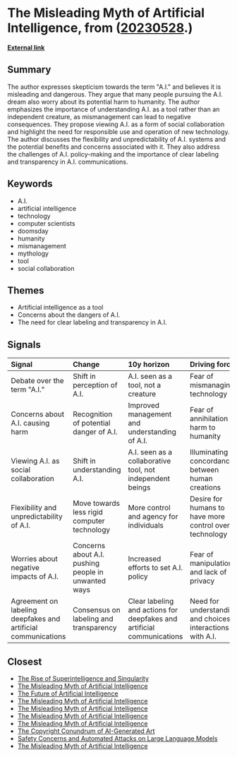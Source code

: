 # __The Misleading Myth of Artificial Intelligence__, from ([20230528](https://kghosh.substack.com/p/20230528).)

__[External link](https://www.newyorker.com/science/annals-of-artificial-intelligence/there-is-no-ai?utm_source=substack&utm_medium=email)__



## Summary

The author expresses skepticism towards the term "A.I." and believes it is misleading and dangerous. They argue that many people pursuing the A.I. dream also worry about its potential harm to humanity. The author emphasizes the importance of understanding A.I. as a tool rather than an independent creature, as mismanagement can lead to negative consequences. They propose viewing A.I. as a form of social collaboration and highlight the need for responsible use and operation of new technology. The author discusses the flexibility and unpredictability of A.I. systems and the potential benefits and concerns associated with it. They also address the challenges of A.I. policy-making and the importance of clear labeling and transparency in A.I. communications.

## Keywords

* A.I.
* artificial intelligence
* technology
* computer scientists
* doomsday
* humanity
* mismanagement
* mythology
* tool
* social collaboration

## Themes

* Artificial intelligence as a tool
* Concerns about the dangers of A.I.
* The need for clear labeling and transparency in A.I.

## Signals

| Signal                                                        | Change                                              | 10y horizon                                                            | Driving force                                                |
|:--------------------------------------------------------------|:----------------------------------------------------|:-----------------------------------------------------------------------|:-------------------------------------------------------------|
| Debate over the term "A.I."                                   | Shift in perception of A.I.                         | A.I. seen as a tool, not a creature                                    | Fear of mismanaging technology                               |
| Concerns about A.I. causing harm                              | Recognition of potential danger of A.I.             | Improved management and understanding of A.I.                          | Fear of annihilation or harm to humanity                     |
| Viewing A.I. as social collaboration                          | Shift in understanding A.I.                         | A.I. seen as a collaborative tool, not independent beings              | Illuminating concordances between human creations            |
| Flexibility and unpredictability of A.I.                      | Move towards less rigid computer technology         | More control and agency for individuals                                | Desire for humans to have more control over technology       |
| Worries about negative impacts of A.I.                        | Concerns about A.I. pushing people in unwanted ways | Increased efforts to set A.I. policy                                   | Fear of manipulation and lack of privacy                     |
| Agreement on labeling deepfakes and artificial communications | Consensus on labeling and transparency              | Clear labeling and actions for deepfakes and artificial communications | Need for understanding and choices in interactions with A.I. |

## Closest

* [The Rise of Superintelligence and Singularity](5d18d0fdee756046650b4c957ac43730)
* [The Misleading Myth of Artificial Intelligence](15c812523685076326204f061bf025cd)
* [The Future of Artificial Intelligence](7fcef9a240c0738d2390c83f9713dc98)
* [The Misleading Myth of Artificial Intelligence](15c812523685076326204f061bf025cd)
* [The Misleading Myth of Artificial Intelligence](15c812523685076326204f061bf025cd)
* [The Misleading Myth of Artificial Intelligence](15c812523685076326204f061bf025cd)
* [The Misleading Myth of Artificial Intelligence](15c812523685076326204f061bf025cd)
* [The Copyright Conundrum of AI-Generated Art](2cfdc6fba6f11e089c2df3cda1604174)
* [Safety Concerns and Automated Attacks on Large Language Models](74c58b0ca359725b4a116ff765656c7c)
* [The Misleading Myth of Artificial Intelligence](15c812523685076326204f061bf025cd)